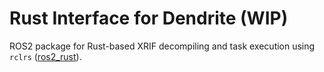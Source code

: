 # Rust Interface for Dendrite (WIP)
ROS2 package for Rust-based XRIF decompiling and task execution using `rclrs` (<a href="https://github.com/ros2-rust/ros2_rust/tree/main">ros2_rust</a>).
